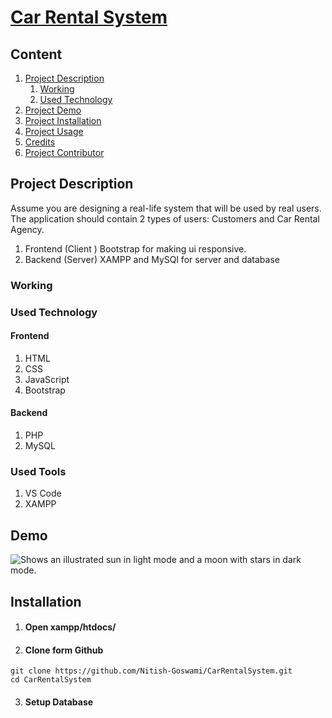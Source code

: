 # [Car Rental System](https://car24rent.000webhostapp.com/)

## Content
1. [Project Description]()
    1. [Working]()
    2. [Used Technology]()
2. [Project Demo]()
3. [Project Installation]()
4. [Project Usage]()
5. [Credits]()
6. [Project Contributor]()



## Project Description
Assume you are designing a real-life system that will be used by real users. 
The application should contain 2 types of users: Customers and Car Rental Agency.
1. Frontend (Client )
  Bootstrap for making ui responsive.
2. Backend (Server)
  XAMPP and MySQl for server and database

### Working

### Used Technology
#### Frontend
1. HTML
2. CSS
3. JavaScript
4. Bootstrap

#### Backend
1. PHP
2. MySQL

### Used Tools
1. VS Code
2. XAMPP


## Demo
<picture>
  <img alt="Shows an illustrated sun in light mode and a moon with stars in dark mode." src="Gif/CustomerPOV.gif">
</picture>



## Installation
1. #### Open xampp/htdocs/

2. #### Clone form Github
```
git clone https://github.com/Nitish-Goswami/CarRentalSystem.git
cd CarRentalSystem
```

3. #### Setup Database



